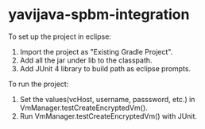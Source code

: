 # yavijava-spbm-integration
To set up the project in eclipse:
1. Import the project as "Existing Gradle Project".
2. Add all the jar under lib to the classpath.
3. Add JUnit 4 library to build path as eclipse prompts.

To run the project:
1. Set the values(vcHost, username, passsword, etc.) in VmManager.testCreateEncryptedVm().
2. Run VmManager.testCreateEncryptedVm() with JUnit. 
